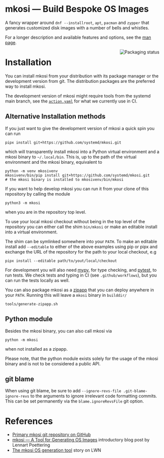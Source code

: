 # mkosi — Build Bespoke OS Images

A fancy wrapper around `dnf --installroot`, `apt`, `pacman`
and `zypper` that generates customized disk images with a number of
bells and whistles.

For a longer description and available features and options, see the
[man page](mkosi.md).

<a href="https://repology.org/project/mkosi/versions">
    <img align="right" src="https://repology.org/badge/vertical-allrepos/mkosi.svg?exclude_sources=site&exclude_unsupported=1" alt="Packaging status">
</a>

# Installation

You can install mkosi from your distribution with its package manager or the
development version from git. The distribution packages are the preferred way to
install mkosi.

The development version of mkosi might require tools from the systemd main
branch, see the [`action.yaml`](action.yaml) for what we currently use in CI.

## Alternative Installation methods

If you just want to give the development version of mkosi a quick spin you can run
```shell
pipx install git+https://github.com/systemd/mkosi.git
```
which will transparently install mkosi into a Python virtual environment and a mkosi
binary to `~/.local/bin`. This is, up to the path of the virtual environment and
the mkosi binary, equivalent to
```shell
python -m venv mkosivenv
mkosivenv/bin/pip install git+https://github.com/systemd/mkosi.git
# the mkosi binary is installed to mkosivenv/bin/mkosi
```

If you want to help develop mkosi you can run it from your clone of this
repository by calling the module
```shell
python3 -m mkosi
```
when you are in the repository top level.

To use your local mkosi checkout without being in the top level of the
repository you can either call the shim `bin/mkosi` or make an editable install
into a virtual environment.

The shim can be symlinked somewhere into your `PATH`. To make an editable
install add `--editable` to either of the above examples using pip or pipx and
exchange the URL of the repository for the path to your local checkout, e.g
```shell
pipx install --editable path/to/yout/local/checkout
```

For development you will also need [mypy](https://github.com/python/mypy), for
type checking, and [pytest](https://github.com/pytest-dev/pytest), to run tests.
We check tests and typing in CI (see `.github/workflows`), but you can run the
tests locally as well.

You can also package mkosi as a
[zipapp](https://docs.python.org/3/library/zipapp.html) that you can deploy
anywhere in your `PATH`. Running this will leave a `mkosi` binary in `builddir/`
```shell
tools/generate-zipapp.sh
```

## Python module

Besides the mkosi binary, you can also call mkosi via
```shell
python -m mkosi
```
when not installed as a zipapp.

Please note, that the python module exists solely for the usage of the mkosi
binary and is not to be considered a public API.

## git blame

When using git blame, be sure to add `--ignore-revs-file .git-blame-ignore-revs` to the arguments to ignore
irrelevant code formatting commits. This can be set permanently via the `blame.ignoreRevsFile` git option.

# References

* [Primary mkosi git repository on GitHub](https://github.com/systemd/mkosi/)
* [mkosi — A Tool for Generating OS Images](http://0pointer.net/blog/mkosi-a-tool-for-generating-os-images.html) introductory blog post by Lennart Poettering
* [The mkosi OS generation tool](https://lwn.net/Articles/726655/) story on LWN
